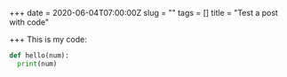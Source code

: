 +++
date = 2020-06-04T07:00:00Z
slug = ""
tags = []
title = "Test a post with code"

+++
This is my code:

```python
def hello(num):
  print(num)
```